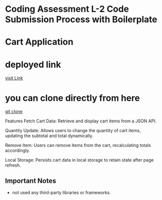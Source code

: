 # Coding Assessment L-2 Code Submission Process with Boilerplate
# Cart Application

# deployed link

[visit Link](https://dhirajkr08.github.io/L2-Assesment/)

# you can clone directly from here

[git clone](https://github.com/Dhirajkr08/L2-assement.git)


Features
Fetch Cart Data: Retrieve and display cart items from a JSON API.

Quantity Update: Allows users to change the quantity of cart items, updating the subtotal and total dynamically.

Remove Item: Users can remove items from the cart, recalculating totals accordingly.

Local Storage: Persists cart data in local storage to retain state after page refresh.




## Important Notes

- not used any third-party libraries or frameworks.


